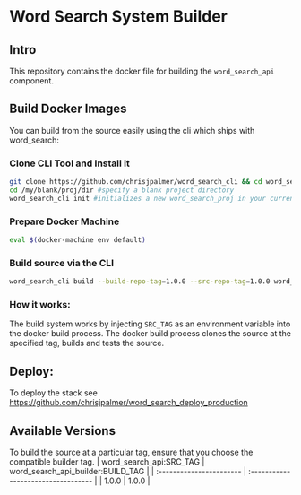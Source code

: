 # Word Search System Builder
## Intro
This repository contains the docker file for building the `word_search_api` component.

## Build Docker Images
You can build from the source easily using the cli which ships with word_search:
### Clone CLI Tool and Install it
```sh
git clone https://github.com/chrisjpalmer/word_search_cli && cd word_search_cli && npm link
cd /my/blank/proj/dir #specify a blank project directory
word_search_cli init #initializes a new word_search_proj in your current directory
```

### Prepare Docker Machine
```sh
eval $(docker-machine env default)
```

### Build source via the CLI
```sh
word_search_cli build --build-repo-tag=1.0.0 --src-repo-tag=1.0.0 word_search_api #see https://github.com/chrisjpalmer/word_search_api for more tags
```

### How it works:
The build system works by injecting `SRC_TAG` as an environment variable into the docker build process. The docker build process clones the source at the specified tag, builds and tests the source.

## Deploy:
To deploy the stack see https://github.com/chrisjpalmer/word_search_deploy_production

## Available Versions
To build the source at a particular tag, ensure that you choose the compatible builder tag.
| word_search_api:SRC_TAG | word_search_api_builder:BUILD_TAG |
| :----------------------- | :---------------------------------- |
| 1.0.0 | 1.0.0 |